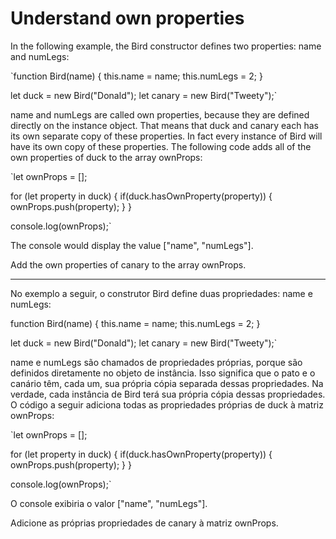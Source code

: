 # Understand own properties

In the following example, the Bird constructor defines two properties: name and numLegs:

`function Bird(name) {
  this.name  = name;
  this.numLegs = 2;
}

let duck = new Bird("Donald");
let canary = new Bird("Tweety");`

name and numLegs are called own properties, because they are defined directly on the instance object. That means that duck and canary each has its own separate copy of these properties. In fact every instance of Bird will have its own copy of these properties. The following code adds all of the own properties of duck to the array ownProps:

`let ownProps = [];

for (let property in duck) {
  if(duck.hasOwnProperty(property)) {
    ownProps.push(property);
  }
}

console.log(ownProps);`

The console would display the value ["name", "numLegs"].

Add the own properties of canary to the array ownProps.

---

No exemplo a seguir, o construtor Bird define duas propriedades: name e numLegs:

function Bird(name) {
  this.name  = name;
  this.numLegs = 2;
}

let duck = new Bird("Donald");
let canary = new Bird("Tweety");`

name e numLegs são chamados de propriedades próprias, porque são definidos diretamente no objeto de instância. Isso significa que o pato e o canário têm, cada um, sua própria cópia separada dessas propriedades. Na verdade, cada instância de Bird terá sua própria cópia dessas propriedades. O código a seguir adiciona todas as propriedades próprias de duck à matriz ownProps:

`let ownProps = [];

for (let property in duck) {
  if(duck.hasOwnProperty(property)) {
    ownProps.push(property);
  }
}

console.log(ownProps);`

O console exibiria o valor ["name", "numLegs"].

Adicione as próprias propriedades de canary à matriz ownProps. 
